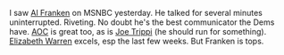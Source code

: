I saw <a href="https://en.wikipedia.org/wiki/Al_Franken">Al Franken</a> on MSNBC yesterday. He talked for several minutes uninterrupted. Riveting. No doubt he's the best communicator the Dems have. <a href="https://en.wikipedia.org/wiki/Alexandria_Ocasio-Cortez">AOC</a> is great too, as is <a href="https://en.wikipedia.org/wiki/Joe_Trippi">Joe Trippi</a> (he should run for something). <a href="https://en.wikipedia.org/wiki/Elizabeth_Warren">Elizabeth Warren</a> excels, esp the last few weeks. But Franken is tops.
